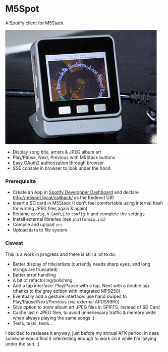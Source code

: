 # M5Spot

A Spotify client for M5Stack

![M5Spot](./doc/M5Spot.jpg)

- Display song title, artists & JPEG album art
- Play/Pause, Next, Previous with M5Stack buttons
- Easy OAuth2 authorization through browser
- SSE console in browser to look under the hood

### Prerequisite
- Create an App in [Spotify Developper Dashboard](https://developer.spotify.com/dashboard/) and declare http://m5spot.local/callback/ as the Redirect URI
- Insert a SD card in M5Stack (I don't feel comfortable using internal flash for writing JPEG files again & again)
- Rename `config.h.SAMPLE` to `config.h` and complete the settings
- Install external libraries (see `platformio.ini`)
- Compile and upload `src`
- Upload `data` to file system

### Caveat
This is a work in progress and there is still a lot to do:
- Better display of title/artists (currently needs sharp eyes, and long strings are truncated)
- Better error handling
- A bit of refactoring/polishing
- Add a tap interface: Play/Pause with a tap, Next with a double tap (thanks to the gray edition with integrated MP9250)
- Eventually add a gesture interface: use hand swipes to Play/Pause/Next/Previous (via external APDS9960)
- Give option to store album art JPEG files in SPIFFS, instead of SD Card 
- Cache last n JPEG files, to avoid unnecessary traffic & memory write when always playing the same songs :)
- Tests, tests, tests...

I decided to realease it anyway, just before my annual AFK period, in case someone would find it interresting enough
to work on it while I'm lazying under the sun. ;)


 